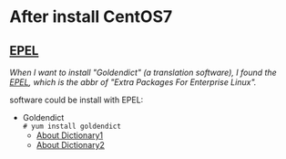 # After install CentOS7

## [EPEL](https://fedoraproject.org/wiki/EPEL)
*When I want to install "Goldendict" (a translation software), I found the [EPEL](https://fedoraproject.org/wiki/EPEL),
which is the abbr of "Extra Packages For Enterprise Linux".*

software could be install with EPEL:
- Goldendict  
    ``` # yum install goldendict ```  
    - [About Dictionary1](http://blog.sina.com.cn/s/blog_933b54980102x6hr.html)  
    - [About Dictionary2](https://forum.ubuntu.org.cn/viewtopic.php?f=95&t=265588)
